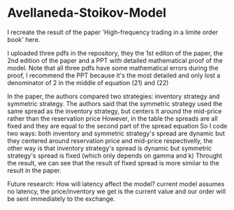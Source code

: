 # Avellaneda-Stoikov-Model

I recreate the result of the paper 'High-frequency trading in a limite order book' here.

I uploaded three pdfs in the repository, they the 1st editon of the paper, the 2nd edition of the paper and a PPT with detailed mathematical proof of the model.
Note that all three pdfs have some mathematical errors during the proof, I recommend the PPT because it's the most detailed and only lost a denominator of 2 in the middle of equation (21) and (22)

In the paper, the authors compared two strategies: inventory strategy and symmetric strategy. The authors said that the symmetric strategy used the same spread as the inventory strategy, but centers it around the mid-price rather than the reservation price
However, in the table the spreads are all fixed and they are equal to the second part of the spread equation
So I code two ways: both inventory and symmetric strategy's spread are dynamic but they centered around reservation price and mid-price respectivelly, the other way is that inventory strategy's spread is dynamic but symmetric strategy's spread is fixed (which only depends on gamma and k)
Throught the result, we can see that the result of fixed spread is more similar to the result in the paper.

Future research: How will latency affect the model? current model assumes no latency, the price/inventory we get is the current value and our order will be sent immediately to the exchange.
